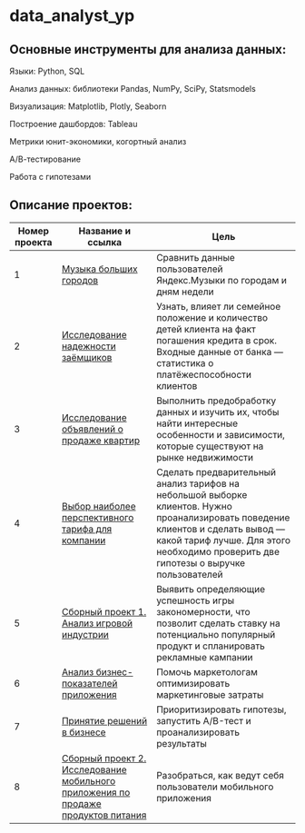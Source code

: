 # data_analyst_yp

## Основные инструменты для анализа данных:

Языки: Python, SQL

Анализ данных: библиотеки Pandas, NumPy, SciPy, Statsmodels

Визуализация: Matplotlib, Plotly, Seaborn

Построение дашбордов: Tableau

Метрики юнит-экономики, когортный анализ

А/В-тестирование

Работа с гипотезами

## Описание проектов:
| Номер проекта | Название и ссылка | Цель                                                     |
|---------------|-------------------|------------------------------------------------------------------|
|1              |[Музыка больших городов](https://github.com/artemidameIT/data_analyst_yp/blob/main/Python_Music_of_big_cities/Python_Music_of_big_cities.ipynb)|Сравнить данные пользователей Яндекс.Музыки по городам и дням недели|
|2              |[Исследование надежности заёмщиков](https://github.com/artemidameIT/data_analyst_yp/blob/main/Preprocessing_Application_scoring/Preprocessing_Application_scoring.ipynb)|Узнать, влияет ли семейное положение и количество детей клиента на факт погашения кредита в срок. Входные данные от банка — статистика о платёжеспособности клиентов|
|3              |[Исследование объявлений о продаже квартир](https://github.com/artemidameIT/data_analyst_yp/blob/main/Exploratory_Sale_of_the_apartment/Exploratory_Sale_of_the_apartment.ipynb)|Выполнить предобработку данных и изучить их, чтобы найти интересные особенности и зависимости, которые существуют на рынке недвижимости|
|4              |[Выбор наиболее перспективного тарифа для компании](https://github.com/artemidameIT/data_analyst_yp/blob/main/Statistical_Mobile_tariff/Statistical_Mobile_tariff.ipynb)|Сделать предварительный анализ тарифов на небольшой выборке клиентов. Нужно проанализировать поведение клиентов и сделать вывод — какой тариф лучше. Для этого необходимо проверить две гипотезы о выручке пользователей|
|5              |[Сборный проект 1. Анализ игровой индустрии](https://github.com/artemidameIT/data_analyst_yp/blob/main/Project1_Computer_games/Project1_Computer_games.ipynb)|Выявить определяющие успешность игры закономерности, что позволит сделать ставку на потенциально популярный продукт и спланировать рекламные кампании|
|6              |[Анализ бизнес-показателей приложения](https://github.com/artemidameIT/data_analyst_yp/blob/main/Business_indicators_App/Business_indicators_App.ipynb)|Помочь маркетологам оптимизировать маркетинговые затраты|
|7              |[Принятие решений в бизнесе](https://github.com/artemidameIT/data_analyst_yp/blob/main/AB_test/AB_test.ipynb)|Приоритизировать гипотезы, запустить A/B-тест и проанализировать результаты|
|8             |[Сборный проект 2. Исследование мобильного приложения по продаже продуктов питания](https://github.com/artemidameIT/data_analyst_yp/blob/main/Project2_Food_market/Project2_Food_market.ipynb)|Разобраться, как ведут себя пользователи мобильного приложения|
